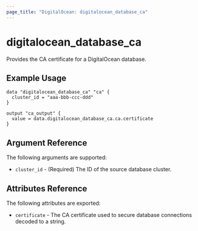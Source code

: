 ```yaml
---
page_title: "DigitalOcean: digitalocean_database_ca"
---
```


# digitalocean\_database\_ca

Provides the CA certificate for a DigitalOcean database.

## Example Usage

```hcl
data "digitalocean_database_ca" "ca" {
  cluster_id = "aaa-bbb-ccc-ddd"
}

output "ca_output" {
  value = data.digitalocean_database_ca.ca.certificate
}
```

## Argument Reference

The following arguments are supported:

* `cluster_id` - (Required) The ID of the source database cluster.


## Attributes Reference

The following attributes are exported:

* `certificate` - The CA certificate used to secure database connections decoded to a string.
